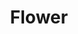 ---
title: Flower
category: paintings
series: simple
year: 2017
image: flower.jpg
size: 80cmx100cm
materials: oil on canvas
---